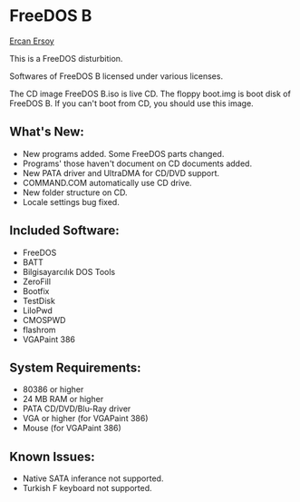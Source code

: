 # FreeDOS B

[Ercan Ersoy](https://github.com/ercanersoy/)

This is a FreeDOS disturbition.

Softwares of FreeDOS B licensed under various licenses.

The CD image FreeDOS B.iso is live CD. The floppy boot.img is boot disk of FreeDOS B. If you can't boot from CD, you should use this image.

## What's New:

* New programs added. Some FreeDOS parts changed.
* Programs' those haven't document on CD documents added.
* New PATA driver and UltraDMA for CD/DVD support.
* COMMAND.COM automatically use CD drive.
* New folder structure on CD.
* Locale settings bug fixed.

## Included Software:

* FreeDOS
* BATT
* Bilgisayarcılık DOS Tools
* ZeroFill
* Bootfix
* TestDisk
* LiloPwd
* CMOSPWD
* flashrom
* VGAPaint 386

## System Requirements:

* 80386 or higher
* 24 MB RAM or higher
* PATA CD/DVD/Blu-Ray driver
* VGA or higher (for VGAPaint 386)
* Mouse (for VGAPaint 386)

## Known Issues:

* Native SATA inferance not supported.
* Turkish F keyboard not supported.